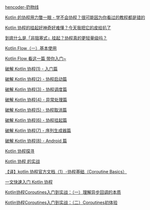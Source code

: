 [hencoder-扔物线](https://hencoder.com/)

[Kotlin 的协程用力瞥一眼 - 学不会协程？很可能因为你看过的教程都是错的](https://rengwuxian.com/171.html)

[Kotlin 协程的挂起好神奇好难懂？今天我把它的皮给扒了](https://rengwuxian.com/173.html)

[到底什么是「非阻塞式」挂起？协程真的更轻量级吗？](https://rengwuxian.com/175.html)


[Kotlin Flow（一）基本使用](https://blog.csdn.net/vitaviva/article/details/104103958)

[Kotlin Flow 看这一篇 带你入门~](https://blog.csdn.net/huangliniqng/article/details/109476671)

[破解 Kotlin 协程(1) - 入门篇](https://www.jianshu.com/p/086a0d681f29)

[破解 Kotlin 协程(2) - 协程启动篇](https://www.jianshu.com/p/6cf528f423f6)

[破解 Kotlin 协程(3) - 协程调度篇](https://www.jianshu.com/p/29a9503187cb)

[破解 Kotlin 协程(4) - 异常处理篇](https://www.jianshu.com/p/f969a5769ec8)

[破解 Kotlin 协程(5) - 协程取消篇](https://www.jianshu.com/p/b072093e531a)

[破解 Kotlin 协程(6) - 协程挂起篇](https://www.jianshu.com/p/ac336628fdad)

[破解 Kotlin 协程(7) - 序列生成器篇](https://www.jianshu.com/p/212ec2fed307)

[破解 Kotlin 协程(8) - Android 篇](https://www.jianshu.com/p/b3564274fca4)

[Kotlin 协程探寻](https://juejin.cn/post/6844903913368322055)

[Kotlin 协程 的实战](https://juejin.cn/post/6844904022407643144)

[【译】kotlin 协程官方文档（1）-协程基础（Coroutine Basics）](https://juejin.cn/post/6844903972755472391)

[一文快速入门 Kotlin 协程](https://juejin.cn/post/6908271959381901325)

[Kotlin协程Coroutines入门到实战：（一）理解异步回调的本质](https://blog.csdn.net/NJP_NJP/article/details/103513537)

[Kotlin协程Coroutines入门到实战：（二）Coroutines初体验](https://blog.csdn.net/NJP_NJP/article/details/103513719)
[]()
[]()
[]()
[]()
[]()
[]()
[]()
[]()